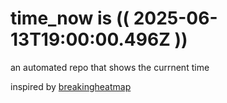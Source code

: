 # time_now is (( 2025-06-13T19:00:00.496Z ))

an automated repo that shows the currnent time

inspired by [breakingheatmap](https://github.com/breakingheatmap/breakingheatmap)